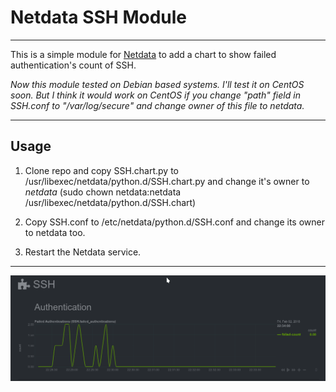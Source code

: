 # Netdata SSH Module

----
This is a simple module for [Netdata](https://github.com/firehol/netdata) to add a chart to show failed authentication's count of SSH.

*Now this module tested on Debian based systems. I'll test it on CentOS soon. But I think it would work on CentOS if you  change "path" field in SSH.conf to "/var/log/secure" and change owner of this file to netdata.*

----
## Usage
1. Clone repo and copy SSH.chart.py to /usr/libexec/netdata/python.d/SSH.chart.py and change it's owner to *netdata*
(sudo chown netdata:netdata /usr/libexec/netdata/python.d/SSH.chart)

2. Copy SSH.conf to /etc/netdata/python.d/SSH.conf and change its owner to netdata too.

3. Restart the Netdata service.

---
![screenshot](https://github.com/Yaser-Amiri/netdata-ssh-module/blob/master/screenshot.png "Screenshot")
